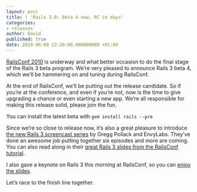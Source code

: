 ```yaml
---
layout: post
title: ! 'Rails 3.0: Beta 4 now, RC in days'
categories:
- releases
author: David
published: true
date: 2010-06-08 22:20:00.000000000 +01:00
---
```

<p><a href="http://www.railsconf.com">RailsConf 2010</a> is underway and what better occasion to do the final stage of the Rails 3 beta program. We&#8217;re very pleased to announce Rails 3 beta 4, which we&#8217;ll be hammering on and tuning during RailsConf.</p>
<p>At the end of RailsConf, we&#8217;ll be putting out the release candidate. So if you&#8217;re at the conference, and even if you&#8217;re not, now is the time to give upgrading a chance or even starting a new app. We&#8217;re all responsible for making this release solid, please join the fun.</p>
<p>You can install the latest beta with <code>gem install rails --pre</code></p>
<p>Since we&#8217;re so close to release now, it&#8217;s also a great pleasure to introduce <a href="https://rubyonrails.org/screencasts/rails3">the new Rails 3 screencast series</a> by Gregg Pollack and EnvyLabs. They&#8217;ve done an awesome job putting together six episodes and more are coming. You can also read along in their <a href="http://assets.en.oreilly.com/1/event/40/The%20Rails%203%20Ropes%20Course%20Presentation.pdf">great Rails 3 slides from the RailsConf tutorial</a>.</p>
<p>I also gave a keynote on Rails 3 this morning at RailsConf, so you can <a href="https://confreaks.tv/videos/railsconf2010-37signals">enjoy the slides</a>.</p>
<p>Let&#8217;s race to the finish line together.</p>
